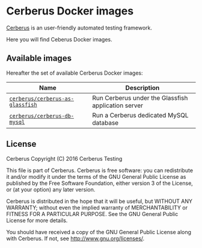 # Cerberus Docker images

[Cerberus](http://www.cerberus-testing.org/) is an user-friendly automated testing framework.

Here you will find Ceberus Docker images.

## Available images

Hereafter the set of available Cerberus Docker images:

Name                                                            | Description
----------------------------------------------------------------|-----------------------------------------------------------
[`cerberus/cerberus-as-glassfish`](./cerberus-as-glassfish)     | Run Cerberus under the Glassfish application server
[`cerberus/cerberus-db-mysql`](./cerberus-db-mysql)             | Run a Cerberus dedicated MySQL database

## License

Cerberus Copyright (C) 2016 Cerberus Testing

This file is part of Cerberus.
Cerberus is free software: you can redistribute it and/or modify
it under the terms of the GNU General Public License as published by
the Free Software Foundation, either version 3 of the License, or
(at your option) any later version.

Cerberus is distributed in the hope that it will be useful,
but WITHOUT ANY WARRANTY; without even the implied warranty of
MERCHANTABILITY or FITNESS FOR A PARTICULAR PURPOSE.  See the
GNU General Public License for more details.

You should have received a copy of the GNU General Public License
along with Cerberus.  If not, see <http://www.gnu.org/licenses/>.